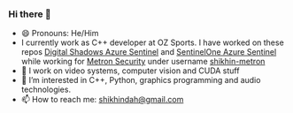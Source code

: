 ### Hi there 👋
- 😄 Pronouns: He/Him
- I currently work as C++ developer at OZ Sports. I have worked on these repos [Digital Shadows Azure Sentinel](https://github.com/Azure/Azure-Sentinel/pull/4026) and [SentinelOne Azure Sentinel](https://github.com/Azure/Azure-Sentinel/pull/4000) while working for [Metron Security](https://www.metronlabs.com/) under username [shikhin-metron](https://github.com/shikhin-metron)
- 🤔 I work on video systems, computer vision and CUDA stuff
- 👀 I’m interested in C++, Python, graphics programming and audio technologies.
- 📫 How to reach me: shikhindah@gmail.com

<!--
**shikhindahikar/shikhindahikar** is a ✨ _special_ ✨ repository because its `README.md` (this file) appears on your GitHub profile.

Here are some ideas to get you started:

- 🔭 I’m currently working on ...
- 🌱 I’m currently learning ...
- 👯 I’m looking to collaborate on ...
- 🤔 I’m looking for help with getting into graphics and audio programming with C++
- 💬 Ask me about ...
- 📫 How to reach me: shikhindah@gmail.com
- 😄 Pronouns: He/Him
- ⚡ Fun fact: ...
-->

